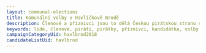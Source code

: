 ```yaml
---
layout: communal-elections
title: Komunální volby v Havlíčkově Brodě
description: Členové a příznivci jsou to dělá Českou pirátskou stranu silnou. Seznamte se Piráty na Vysočině.
keywords: lidé, členové, piráti, pirátky, příznivci, kandidátka, volby
campaignCategoryUid: havlbrod2018
candidateListUid: havlbrod
---
```



